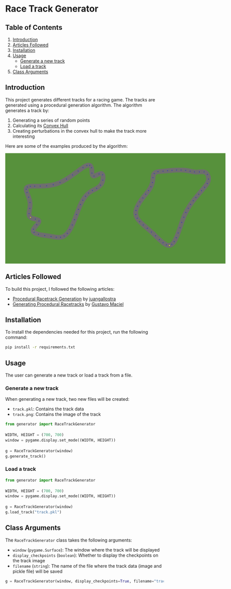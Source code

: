 # Race Track Generator

## Table of Contents
1. [Introduction](#introduction)
2. [Articles Followed](#articles-followed)
3. [Installation](#installation)
4. [Usage](#usage)
	- [Generate a new track](#generate-a-new-track)
	- [Load a track](#load-a-track)
5. [Class Arguments](#class-arguments)

## Introduction
This project generates different tracks for a racing game. The tracks are generated using a procedural generation algorithm. The algorithm generates a track by:
1. Generating a series of random points
2. Calculating its [Convex Hull](https://en.wikipedia.org/wiki/Convex_hull)
3. Creating perturbations in the convex hull to make the track more interesting

Here are some of the examples produced by the algorithm:
<div style="display: flex; justify-content: space-evenly">
  <img src="./examples/track.png" width="350" />
  <img src="./examples/track_2.png" width="350" />
</div>

## Articles Followed
To build this project, I followed the following articles:
- [Procedural Racetrack Generation](https://bitesofcode.wordpress.com/2020/04/09/procedural-racetrack-generation/) by [juangallostra](https://bitesofcode.wordpress.com/author/juangallostra/)
- [Generating Procedural Racetracks](https://www.gamedeveloper.com/programming/generating-procedural-racetracks) by [Gustavo Maciel](https://www.gamedeveloper.com/author/gustavo-maciel)

## Installation
To install the dependencies needed for this project, run the following command:
```bash
pip install -r requirements.txt
```

## Usage
The user can generate a new track or load a track from a file.

### Generate a new track
When generating a new track, two new files will be created:
- `track.pkl`: Contains the track data
- `track.png`: Contains the image of the track

```python
from generator import RaceTrackGenerator

WIDTH, HEIGHT = (700, 700)
window = pygame.display.set_mode((WIDTH, HEIGHT))

g = RaceTrackGenerator(window)
g.generate_track()
```

### Load a track
```python
from generator import RaceTrackGenerator

WIDTH, HEIGHT = (700, 700)
window = pygame.display.set_mode((WIDTH, HEIGHT))

g = RaceTrackGenerator(window)
g.load_track("track.pkl")
```

## Class Arguments
The `RaceTrackGenerator` class takes the following arguments:
- `window` (`pygame.Surface`): The window where the track will be displayed
- `display_checkpoints` (`boolean`): Whether to display the checkpoints on the track image
- `filename` (`string`): The name of the file where the track data (image and pickle file) will be saved

```python
g = RaceTrackGenerator(window, display_checkpoints=True, filename="track")
```